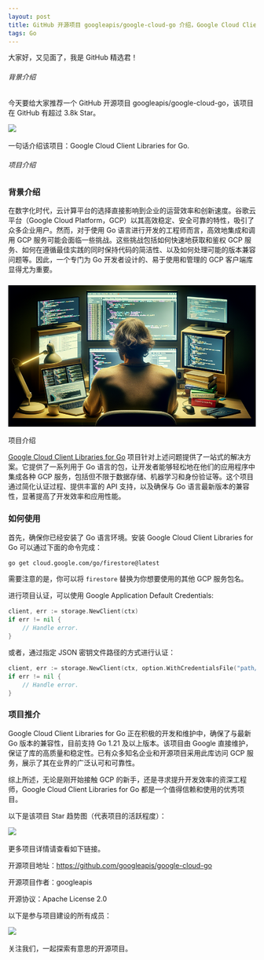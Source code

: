```yaml
---
layout: post
title: GitHub 开源项目 googleapis/google-cloud-go 介绍，Google Cloud Client Libraries for Go.
tags: Go
---
```


大家好，又见面了，我是 GitHub 精选君！

###### 背景介绍

今天要给大家推荐一个 GitHub 开源项目 googleapis/google-cloud-go，该项目在 GitHub 有超过 3.8k Star。

![](https://stats.deeptrain.net/repo/googleapis/google-cloud-go/?theme=light)

一句话介绍该项目：Google Cloud Client Libraries for Go.





###### 项目介绍

### 背景介绍

在数字化时代，云计算平台的选择直接影响到企业的运营效率和创新速度。谷歌云平台（Google Cloud Platform，GCP）以其高效稳定、安全可靠的特性，吸引了众多企业用户。然而，对于使用 Go 语言进行开发的工程师而言，高效地集成和调用 GCP 服务可能会面临一些挑战。这些挑战包括如何快速地获取和鉴权 GCP 服务、如何在遵循最佳实践的同时保持代码的简洁性、以及如何处理可能的版本兼容问题等。因此，一个专门为 Go 开发者设计的、易于使用和管理的 GCP 客户端库显得尤为重要。

### 

![](https://raw.githubusercontent.com/ZhuPeng/pic/master/mac/compress_tmp-81635ca2c15447257cb0eb057bc65c34.png)

项目介绍

[Google Cloud Client Libraries for Go](https://github.com/googleapis/google-cloud-go) 项目针对上述问题提供了一站式的解决方案。它提供了一系列用于 Go 语言的包，让开发者能够轻松地在他们的应用程序中集成各种 GCP 服务，包括但不限于数据存储、机器学习和身份验证等。这个项目通过简化认证过程、提供丰富的 API 支持，以及确保与 Go 语言最新版本的兼容性，显著提高了开发效率和应用性能。

### 如何使用

首先，确保你已经安装了 Go 语言环境。安装 Google Cloud Client Libraries for Go 可以通过下面的命令完成：

```bash
go get cloud.google.com/go/firestore@latest
```

需要注意的是，你可以将 `firestore` 替换为你想要使用的其他 GCP 服务包名。

进行项目认证，可以使用 Google Application Default Credentials:

```go
client, err := storage.NewClient(ctx)
if err != nil {
    // Handle error.
}
```

或者，通过指定 JSON 密钥文件路径的方式进行认证：

```go
client, err := storage.NewClient(ctx, option.WithCredentialsFile("path/to/keyfile.json"))
if err != nil {
    // Handle error.
}
```

### 项目推介

Google Cloud Client Libraries for Go 正在积极的开发和维护中，确保了与最新 Go 版本的兼容性，目前支持 Go 1.21 及以上版本。该项目由 Google 直接维护，保证了库的高质量和稳定性。已有众多知名企业和开源项目采用此库访问 GCP 服务，展示了其在业界的广泛认可和可靠性。

综上所述，无论是刚开始接触 GCP 的新手，还是寻求提升开发效率的资深工程师，Google Cloud Client Libraries for Go 都是一个值得信赖和使用的优秀项目。

以下是该项目 Star 趋势图（代表项目的活跃程度）：

![](https://api.star-history.com/svg?repos=googleapis/google-cloud-go&type=Timeline)

更多项目详情请查看如下链接。

开源项目地址：https://github.com/googleapis/google-cloud-go 

开源项目作者：googleapis

开源协议：Apache License 2.0

以下是参与项目建设的所有成员：

![](https://contrib.rocks/image?repo=googleapis/google-cloud-go)

关注我们，一起探索有意思的开源项目。

